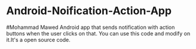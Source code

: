 # Android-Noification-Action-App
#Mohammad Mawed
Android app that sends notification with action buttons when the user clicks on that.
You can use this code and modify on it.It's a open source code.
